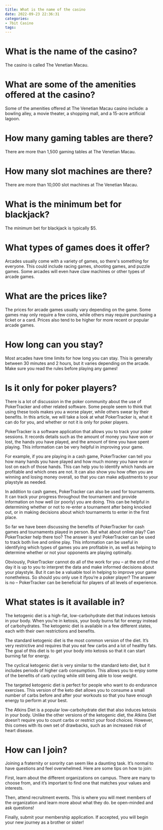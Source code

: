 ```yaml
---
title: What is the name of the casino
date: 2022-09-23 22:36:31
categories:
- 7bit Casino
tags:
---
```



# What is the name of the casino?

The casino is called The Venetian Macau.

# What are some of the amenities offered at the casino?

Some of the amenities offered at The Venetian Macau casino include: a bowling alley, a movie theater, a shopping mall, and a 15-acre artificial lagoon.

# How many gaming tables are there?

There are more than 1,500 gaming tables at The Venetian Macau.

# How many slot machines are there?

There are more than 10,000 slot machines at The Venetian Macau.

# What is the minimum bet for blackjack?

The minimum bet for blackjack is typically $5.

#  What types of games does it offer?

Arcades usually come with a variety of games, so there's something for everyone. This could include racing games, shooting games, and puzzle games. Some arcades will even have claw machines or other types of arcade games.

# What are the prices like?

The prices for arcade games usually vary depending on the game. Some games may only require a few coins, while others may require purchasing a ticket or a card. Prices also tend to be higher for more recent or popular arcade games.

# How long can you stay?

Most arcades have time limits for how long you can stay. This is generally between 30 minutes and 2 hours, but it varies depending on the arcade. Make sure you read the rules before playing any games!

#  Is it only for poker players?

There is a lot of discussion in the poker community about the use of PokerTracker and other related software. Some people seem to think that using these tools makes you a worse player, while others swear by their benefits. In this article, we will take a look at what PokerTracker is, what it can do for you, and whether or not it is only for poker players.

PokerTracker is a software application that allows you to track your poker sessions. It records details such as the amount of money you have won or lost, the hands you have played, and the amount of time you have spent playing. This information can be very helpful in improving your game.

For example, if you are playing in a cash game, PokerTracker can tell you how many hands you have played and how much money you have won or lost on each of those hands. This can help you to identify which hands are profitable and which ones are not. It can also show you how often you are winning and losing money overall, so that you can make adjustments to your playstyle as needed.

In addition to cash games, PokerTracker can also be used for tournaments. It can track your progress throughout the tournament and provide information on how well (or poorly) you are doing. This can be helpful in determining whether or not to re-enter a tournament after being knocked out, or in making decisions about which tournaments to enter in the first place.

So far we have been discussing the benefits of PokerTracker for cash games and tournaments played in person. But what about online play? Can PokerTracker help there too? The answer is yes! PokerTracker can be used to track both live and online play. This information can be useful in identifying which types of games you are profitable in, as well as helping to determine whether or not your opponents are playing optimally.

Obviously, PokerTracker cannot do all of the work for you – at the end of the day it is up to you to interpret the data and make informed decisions about your playstyle. But it can be a valuable tool in helping to improve your game nonetheless. So should you only use it ifyou’re a poker player? The answer is no – PokerTracker can be beneficial for players of all levels of experience.

#  What states is it available in?

The ketogenic diet is a high-fat, low-carbohydrate diet that induces ketosis in your body. When you’re in ketosis, your body burns fat for energy instead of carbohydrates. The ketogenic diet is available in a few different states, each with their own restrictions and benefits.

The standard ketogenic diet is the most common version of the diet. It’s very restrictive and requires that you eat few carbs and a lot of healthy fats. The goal of this diet is to get your body into ketosis so that it can start burning fat for energy.

The cyclical ketogenic diet is very similar to the standard keto diet, but it includes periods of higher carb consumption. This allows you to enjoy some of the benefits of carb cycling while still being able to lose weight.

The targeted ketogenic diet is perfect for people who want to do endurance exercises. This version of the keto diet allows you to consume a small number of carbs before and after your workouts so that you have enough energy to perform at your best.

The Atkins Diet is a popular low-carbohydrate diet that also induces ketosis in your body. Unlike the other versions of the ketogenic diet, the Atkins Diet doesn’t require you to count carbs or restrict your food choices. However, this comes with its own set of drawbacks, such as an increased risk of heart disease.

#  How can I join?

 Joining a fraternity or sorority can seem like a daunting task. It’s normal to have questions and feel overwhelmed. Here are some tips on how to join:

First, learn about the different organizations on campus. There are many to choose from, and it’s important to find one that matches your values and interests.

Then, attend recruitment events. This is where you will meet members of the organization and learn more about what they do. be open-minded and ask questions!

Finally, submit your membership application. If accepted, you will begin your new journey as a brother or sister!
